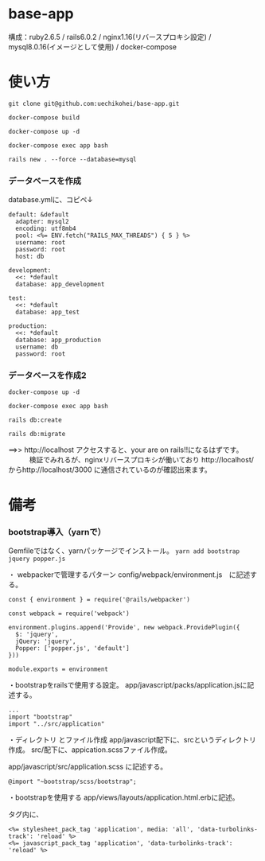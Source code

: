 # base-app
構成：ruby2.6.5 / rails6.0.2 / nginx1.16(リバースプロキシ設定) / mysql8.0.16(イメージとして使用) / docker-compose 

# 使い方

`git clone git@github.com:uechikohei/base-app.git`

`docker-compose build`

`docker-compose up -d `

`docker-compose exec app bash`

`rails new . --force --database=mysql`

### データベースを作成
database.ymlに、コピペ↓

```
default: &default
  adapter: mysql2
  encoding: utf8mb4
  pool: <%= ENV.fetch("RAILS_MAX_THREADS") { 5 } %>
  username: root
  password: root
  host: db

development:
  <<: *default
  database: app_development

test:
  <<: *default
  database: app_test

production:
  <<: *default
  database: app_production
  username: db
  password: root

```
### データベースを作成2

`docker-compose up -d`

`docker-compose exec app bash`

`rails db:create`

`rails db:migrate`

==>> http://localhost   アクセスすると、your are on rails!!になるはずです。
　　　検証でみれるが、nginxリバースプロキシが働いており
     http://localhost/   からhttp://localhost/3000 に通信されているのが確認出来ます。


# 備考

### bootstrap導入（yarnで）

Gemfileではなく、yarnパッケージでインストール。
`yarn add bootstrap jquery popper.js`

・ webpackerで管理するパターン
 config/webpack/environment.js　に記述する。
 
```
const { environment } = require('@rails/webpacker')

const webpack = require('webpack')

environment.plugins.append('Provide', new webpack.ProvidePlugin({
  $: 'jquery',
  jQuery: 'jquery',
  Popper: ['popper.js', 'default']
}))

module.exports = environment
```
・bootstrapをrailsで使用する設定。
app/javascript/packs/application.jsに記述する。

```
...
import "bootstrap"
import "../src/application"
```

・ディレクトリ とファイル作成
app/javascript配下に、srcというディレクトリ 作成。
src/配下に、appication.scssファイル作成。

app/javascript/src/application.scss に記述する。

```
@import "~bootstrap/scss/bootstrap";
```

・bootstrapを使用する
app/views/layouts/application.html.erbに記述。
<head></head>タグ内に、

```
<%= stylesheet_pack_tag 'application', media: 'all', 'data-turbolinks-track': 'reload' %>
<%= javascript_pack_tag 'application', 'data-turbolinks-track': 'reload' %>
```

